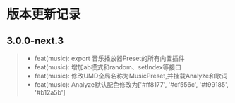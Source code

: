 # 版本更新记录
## 3.0.0-next.3
>* feat(music): export 音乐播放器Preset的所有内置插件
>* feat(music): 增加ab模式和random、setIndex等接口
>* feat(music): 修改UMD全局名称为MusicPreset,并挂载Analyze和歌词
>* feat(music): Analyze默认配色修改为['#ff8177', '#cf556c', '#f99185', '#b12a5b']